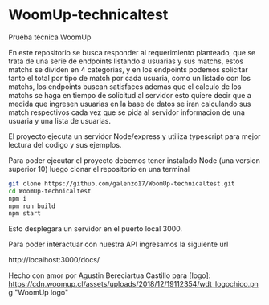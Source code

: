# WoomUp-technicaltest
Prueba técnica WoomUp

En este repositorio se busca responder al requerimiento planteado, que se trata de una serie de endpoints listando a usuarias y sus matchs, estos matchs se dividen en 4 categorias, y en los endpoints podemos solicitar tanto el total por tipo de match por cada usuaria, como un listado con los matchs, los endpoints buscan satisfaces ademas que el calculo de los matchs se haga en tiempo de solicitud al servidor esto quiere decir que a medida que ingresen usuarias en la base de datos se iran calculando sus match respectivos cada vez que se pida al servidor informacion de una usuaria y una lista de usuarias.

El proyecto ejecuta un servidor Node/express y utiliza typescript para mejor lectura del codigo y sus ejemplos.

Para poder ejecutar el proyecto debemos tener instalado Node (una version superior 10) luego clonar el repositorio en una terminal
```bash
git clone https://github.com/galenzo17/WoomUp-technicaltest.git
cd WoomUp-technicaltest
npm i
npm run build
npm start
```
Esto desplegara un servidor en el puerto local 3000.

Para poder interactuar con nuestra API ingresamos la siguiente url

http://localhost:3000/docs/


Hecho con amor por Agustin Bereciartua Castillo para [logo]: https://cdn.woomup.cl/assets/uploads/2018/12/19112354/wdt_logochico.png "WoomUp logo"
